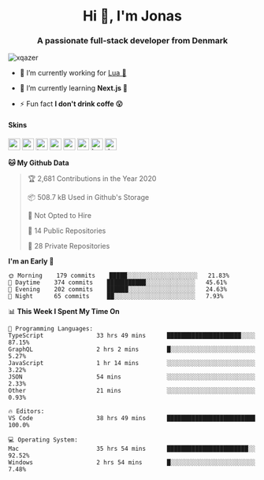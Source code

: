 <h1 align="center">Hi 👋, I'm Jonas</h1>
<h3 align="center">A passionate full-stack developer from Denmark</h3>

<p align="left"> <img src="https://komarev.com/ghpvc/?username=xqazer" alt="xqazer" /> </p>

- 🔭 I’m currently working for [Lua 🥰](https://lua.work) 

- 🌱 I’m currently learning **Next.js 🤯**

<!--- - 👨‍💻 All of my projects are available at [xqazer.github.io](xqazer.github.io) -->

- ⚡ Fun fact **I don't drink coffe 😮**

<h4>Skins</h4>
<p align="left">
  <img src="https://devicons.github.io/devicon/devicon.git/icons/react/react-original-wordmark.svg" alt="react" width="24" height="24"/>
  <img src="https://cdn.worldvectorlogo.com/logos/nextjs-3.svg" alt="nextjs" width="24" height="24"/>
  <img src="https://devicons.github.io/devicon/devicon.git/icons/typescript/typescript-original.svg" alt="typescript" width="24" height="24"/>
  <img src="https://devicons.github.io/devicon/devicon.git/icons/nodejs/nodejs-original-wordmark.svg" alt="nodejs" width="24" height="24"/>
  <img src="https://devicons.github.io/devicon/devicon.git/icons/postgresql/postgresql-original-wordmark.svg" alt="postgresql" width="24" height="24"/>
  <img src="https://www.vectorlogo.zone/logos/google_cloud/google_cloud-icon.svg" alt="gcp" width="24" height="24"/>
  <img src="https://www.vectorlogo.zone/logos/kubernetes/kubernetes-icon.svg" alt="kubernetes" width="24" height="24"/>
  <img src="https://devicons.github.io/devicon/devicon.git/icons/dot-net/dot-net-original-wordmark.svg" alt="dotnet" width="24" height="24"/>
</p>

<!--START_SECTION:waka-->
**🐱 My Github Data** 

> 🏆 2,681 Contributions in the Year 2020
 > 
> 📦 508.7 kB Used in Github's Storage 
 > 
> 🚫 Not Opted to Hire
 > 
> 📜 14 Public Repositories
 > 
> 🔑 28 Private Repositories 

**I'm an Early 🐤** 

```text
🌞 Morning    179 commits    █████░░░░░░░░░░░░░░░░░░░░   21.83% 
🌆 Daytime    374 commits    ███████████░░░░░░░░░░░░░░   45.61% 
🌃 Evening    202 commits    ██████░░░░░░░░░░░░░░░░░░░   24.63% 
🌙 Night      65 commits     ██░░░░░░░░░░░░░░░░░░░░░░░   7.93%

```


📊 **This Week I Spent My Time On** 

```text
💬 Programming Languages: 
TypeScript               33 hrs 49 mins      █████████████████████░░░░   87.15% 
GraphQL                  2 hrs 2 mins        █░░░░░░░░░░░░░░░░░░░░░░░░   5.27% 
JavaScript               1 hr 14 mins        ░░░░░░░░░░░░░░░░░░░░░░░░░   3.22% 
JSON                     54 mins             ░░░░░░░░░░░░░░░░░░░░░░░░░   2.33% 
Other                    21 mins             ░░░░░░░░░░░░░░░░░░░░░░░░░   0.93%

🔥 Editors: 
VS Code                  38 hrs 49 mins      █████████████████████████   100.0%

💻 Operating System: 
Mac                      35 hrs 54 mins      ███████████████████████░░   92.52% 
Windows                  2 hrs 54 mins       █░░░░░░░░░░░░░░░░░░░░░░░░   7.48%

```


<!--END_SECTION:waka-->

